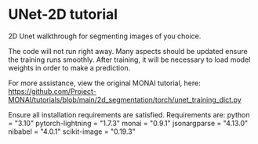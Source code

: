 # UNet-2D tutorial
2D Unet walkthrough for segmenting images of you choice.

The code will not run right away. Many aspects should be updated ensure the training runs smoothly.
After training, it will be necessary to load model weights in order to make a prediction.

For more assistance, view the original MONAI tutorial, here: https://github.com/Project-MONAI/tutorials/blob/main/2d_segmentation/torch/unet_training_dict.py

Ensure all installation requirements are satisfied.
Requirements are:
python = "3.10"
pytorch-lightning = "1.7.3"
monai = "0.9.1"
jsonargparse = "4.13.0"
nibabel = "4.0.1"
scikit-image = "0.19.3"

